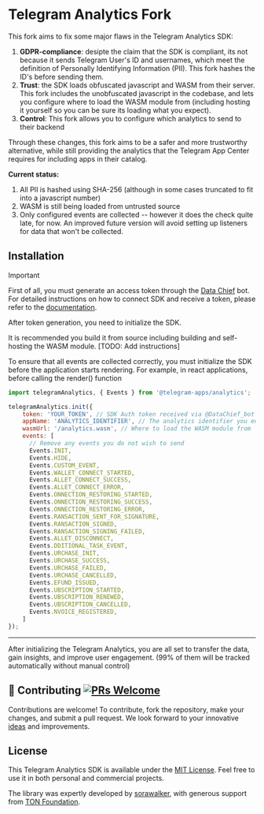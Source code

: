 # Telegram Analytics Fork

This fork aims to fix some major flaws in the Telegram Analytics SDK:

1. **GDPR-compliance**: desipte the claim that the SDK is compliant, its not because it sends Telegram User's ID and usernames, which meet the definition of Personally Identifying Information (PII). This fork hashes the ID's before sending them.
2. **Trust**: the SDK loads obfuscated javascript and WASM from their server. This fork includes the unobfuscated javascript in the codebase, and lets you configure where to load the WASM module from (including hosting it yourself so you can be sure its loading what you expect).
3. **Control**: This fork allows you to configure which analytics to send to their backend

Through these changes, this fork aims to be a safer and more trustworthy alternative, while still providing the analytics that the Telegram App Center requires for including apps in their catalog.

**Current status:**

1. All PII is hashed using SHA-256 (although in some cases truncated to fit into a javascript number)
2. WASM is still being loaded from untrusted source
3. Only configured events are collected -- however it does the check quite late, for now. An improved future version will avoid setting up listeners for data that won't be collected.

## Installation

> [!IMPORTANT]
>First of all, you must generate an access token through the [Data Chief](https://t.me/DataChief_bot) bot. For detailed instructions on how to connect SDK and receive a token, please refer to the [documentation](https://docs.tganalytics.xyz/).

After token generation, you need to initialize the SDK.

It is recommended you build it from source including building and self-hosting the WASM module. [TODO: Add instructions]

To ensure that all events are collected correctly, you must initialize the SDK before the application starts rendering. For example, in react applications, before calling the render() function

```javascript
import telegramAnalytics, { Events } from '@telegram-apps/analytics';

telegramAnalytics.init({
    token: 'YOUR_TOKEN', // SDK Auth token received via @DataChief_bot
    appName: 'ANALYTICS_IDENTIFIER', // The analytics identifier you entered in @DataChief_bot
    wasmUrl: '/analytics.wasm', // Where to load the WASM module from
    events: [
      // Remove any events you do not wish to send
      Events.INIT,
      Events.HIDE,
      Events.CUSTOM_EVENT,
      Events.WALLET_CONNECT_STARTED,
      Events.ALLET_CONNECT_SUCCESS,
      Events.ALLET_CONNECT_ERROR,
      Events.ONNECTION_RESTORING_STARTED,
      Events.ONNECTION_RESTORING_SUCCESS,
      Events.ONNECTION_RESTORING_ERROR,
      Events.RANSACTION_SENT_FOR_SIGNATURE,
      Events.RANSACTION_SIGNED,
      Events.RANSACTION_SIGNING_FAILED,
      Events.ALLET_DISCONNECT,
      Events.DDITIONAL_TASK_EVENT,
      Events.URCHASE_INIT,
      Events.URCHASE_SUCCESS,
      Events.URCHASE_FAILED,
      Events.URCHASE_CANCELLED,
      Events.EFUND_ISSUED,
      Events.UBSCRIPTION_STARTED,
      Events.UBSCRIPTION_RENEWED,
      Events.UBSCRIPTION_CANCELLED,
      Events.NVOICE_REGISTERED,
    ]
});
```

-----

After initializing the Telegram Analytics, you are all set to transfer the data, gain insights, and improve user engagement. (99% of them will be tracked automatically without manual control)

## 🤝 Contributing [![PRs Welcome](https://img.shields.io/badge/PRs-welcome-brightgreen.svg?style=flat-square)](http://makeapullrequest.com)

Contributions are welcome! To contribute, fork the repository, make your changes, and submit a pull request. We look forward to your innovative [ideas](https://github.com/Telegram-Mini-Apps/TelegramAnalytics/pulls) and improvements.

## License

This Telegram Analytics SDK is available under the [MIT License](https://opensource.org/license/mit). Feel free to use it in both personal and commercial projects.

The library was expertly developed by [sorawalker](https://github.com/sorawalker), with generous support from [TON Foundation](https://github.com/ton-society/grants-and-bounties/).
